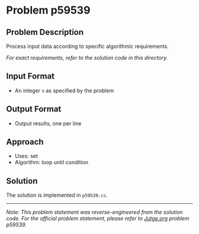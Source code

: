 # Problem p59539

## Problem Description

Process input data according to specific algorithmic requirements.

*For exact requirements, refer to the solution code in this directory.*

## Input Format

- An integer `n` as specified by the problem

## Output Format

- Output results, one per line

## Approach

- Uses: set
- Algorithm: loop until condition

## Solution

The solution is implemented in `p59539.cc`.

---

*Note: This problem statement was reverse-engineered from the solution code. For the official problem statement, please refer to [Jutge.org](https://jutge.org/) problem p59539.*
